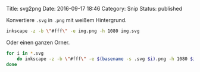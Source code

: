 Title: svg2png
Date: 2016-09-17 18:46
Category: Snip
Status: published

Konvertiere `.svg` in `.png` mit weißem Hintergrund.

```bash
inkscape -z -b \"#fff\" -e img.png -h 1080 img.svg
```

Oder einen ganzen Orner.

```bash
for i in *.svg
    do inkscape -z -b \"#fff\" -e $(basename -s .svg $i).png -h 1080 $i
done
```
